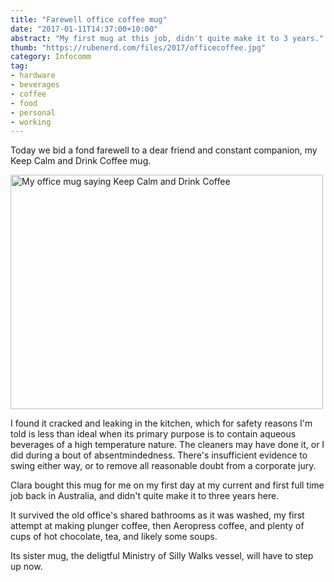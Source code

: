 ```yaml
---
title: "Farewell office coffee mug"
date: "2017-01-11T14:37:00+10:00"
abstract: "My first mug at this job, didn't quite make it to 3 years."
thumb: "https://rubenerd.com/files/2017/officecoffee.jpg"
category: Infocomm
tag:
- hardware
- beverages
- coffee
- food
- personal
- working
---
```

Today we bid a fond farewell to a dear friend and constant companion, my Keep Calm and Drink Coffee mug.

<p><img src="https://rubenerd.com/files/2017/officecoffee.jpg" alt="My office mug saying Keep Calm and Drink Coffee" style="width:500px; height:375px;" srcset="https://rubenerd.com/files/2017/officecoffee.jpg 1x, https://rubenerd.com/files/2017/officecoffee@2x.jpg 2x" /></p>

I found it cracked and leaking in the kitchen, which for safety reasons I'm told is less than ideal when its primary purpose is to contain aqueous beverages of a high temperature nature. The cleaners may have done it, or I did during a bout of absentmindedness. There's insufficient evidence to swing either way, or to remove all reasonable doubt from a corporate jury.

Clara bought this mug for me on my first day at my current and first full time job back in Australia, and didn't quite make it to three years here.

It survived the old office's shared bathrooms as it was washed, my first attempt at making plunger coffee, then Aeropress coffee, and plenty of cups of hot chocolate, tea, and likely some soups.

Its sister mug, the deligtful Ministry of Silly Walks vessel, will have to step up now.

